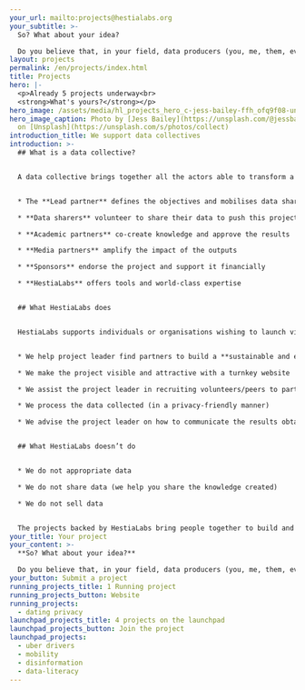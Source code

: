 ```yaml
---
your_url: mailto:projects@hestialabs.org
your_subtitle: >-
  So? What about your idea?

  Do you believe that, in your field, data producers (you, me, them, everybody) should be able to decide which of their data are used and for what purpose?
layout: projects
permalink: /en/projects/index.html
title: Projects
hero: |-
  <p>Already 5 projects underway<br>
  <strong>What's yours?</strong></p>
hero_image: /assets/media/hl_projects_hero_c-jess-bailey-ffh_ofq9f08-unsplash-c.jpeg
hero_image_caption: Photo by [Jess Bailey](https://unsplash.com/@jessbaileydesigns)
  on [Unsplash](https://unsplash.com/s/photos/collect)
introduction_title: We support data collectives
introduction: >-
  ## What is a data collective?


  A data collective brings together all the actors able to transform a project based on personal data into a successful vector of individual, collective and social change (read also about the [4 steps to change the world](https://hestialabs.org/en/strategy/)):


  * The **Lead partner** defines the objectives and mobilises data sharers

  * **Data sharers** volunteer to share their data to push this project forward

  * **Academic partners** co-create knowledge and approve the results

  * **Media partners** amplify the impact of the outputs

  * **Sponsors** endorse the project and support it financially

  * **HestiaLabs** offers tools and world-class expertise


  ## What HestiaLabs does


  HestiaLabs supports individuals or organisations wishing to launch virtuous projects involving personal data. For free.


  * We help project leader find partners to build a **sustainable and ever growing data collective** for their project (as described above)

  * We make the project visible and attractive with a turnkey website

  * We assist the project leader in recruiting volunteers/peers to participate in the project (data sharers)

  * We process the data collected (in a privacy-friendly manner)

  * We advise the project leader on how to communicate the results obtained in order to amplify their impact


  ## What HestiaLabs doesn’t do


  * We do not appropriate data

  * We do not share data (we help you share the knowledge created)

  * We do not sell data


  The projects backed by HestiaLabs bring people together to build and learn things by pooling their data. We help you share the results with journalists, researchers and civil society so that these innovations and knowledge benefit society as a whole.
your_title: Your project
your_content: >-
  **So? What about your idea?**

  Do you believe that, in your field, data producers (you, me, them, everybody) should be able to decide which of their data are used and for what purpose?
your_button: Submit a project
running_projects_title: 1 Running project
running_projects_button: Website
running_projects:
  - dating privacy
launchpad_projects_title: 4 projects on the launchpad
launchpad_projects_button: Join the project
launchpad_projects:
  - uber drivers
  - mobility
  - disinformation
  - data-literacy
---
```

